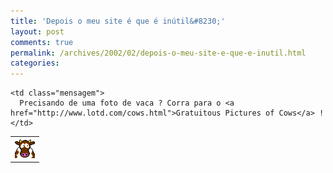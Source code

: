 ```yaml
---
title: 'Depois o meu site é que é inútil&#8230;'
layout: post
comments: true
permalink: /archives/2002/02/depois-o-meu-site-e-que-e-inutil.html
categories:
---
```

<table border="0" cellspacing="0" cellpadding="3" width="100%">
  <tr>
    <td width="32">
      <img src="/img/blig/scaredy_cow.gif" alt="" />
    </td>

    <td class="mensagem">
      Precisando de uma foto de vaca ? Corra para o <a href="http://www.lotd.com/cows.html">Gratuitous Pictures of Cows</a> !
    </td>
  </tr>
</table>